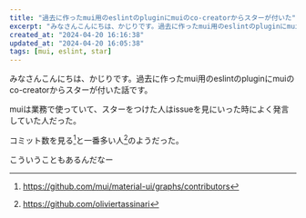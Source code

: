 ```yaml
---
title: "過去に作ったmui用のeslintのpluginにmuiのco-creatorからスターが付いた"
excerpt: "みなさんこんにちは、かじりです。過去に作ったmui用のeslintのpluginにmuiのco-creatorからスターが付いた話です。"
created_at: "2024-04-20 16:16:38"
updated_at: "2024-04-20 16:05:38"
tags: [mui, eslint, star]
---
```


みなさんこんにちは、かじりです。過去に作ったmui用のeslintのpluginにmuiのco-creatorからスターが付いた話です。

muiは業務で使っていて、スターをつけた人はissueを見にいった時によく発言していた人だった。

コミット数を見る[^commit-count]と一番多い人[^oliviertassinari]のようだった。

[^commit-count]: https://github.com/mui/material-ui/graphs/contributors

[^oliviertassinari]: https://github.com/oliviertassinari

こういうこともあるんだなー

